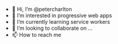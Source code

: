 - 👋 Hi, I’m @petercharlton
- 👀 I’m interested in progressive web apps
- 🌱 I’m currently learning service workers
- 💞️ I’m looking to collaborate on ...
- 📫 How to reach me 

<!---
petercharlton/petercharlton is a ✨ special ✨ repository because its `README.md` (this file) appears on your GitHub profile.
You can click the Preview link to take a look at your changes.
--->
